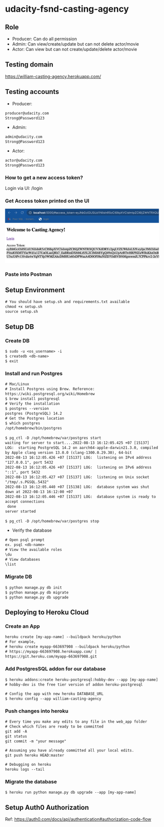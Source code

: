 # udacity-fsnd-casting-agency

## Role
- Producer: Can do all permission
- Admin: Can view/create/update but can not delete actor/movie
- Actor: Can view but can not create/update/delete actor/movie

## Testing domain
https://william-casting-agency.herokuapp.com/

## Testing accounts
- Producer:
```buildoutcfg
producer@udacity.com
Strong@Password123
```
- Admin:
```buildoutcfg
admin@udacity.com
Strong@Password123
```
- Actor: 
```buildoutcfg
actor@udacity.com
Strong@Password123
```
### How to get a new access token?
Login via UI: /login

### Get Access token printed on the UI
![img.png](documents/access_token.png)

### Paste into Postman

## Setup Environment
```buildoutcfg
# You should have setup.sh and requirements.txt available
chmod +x setup.sh
source setup.sh
```

## Setup DB
### Create DB
```buildoutcfg
$ sudo -u <os_username> -i
$ createdb <db-name>
$ exit
```
### Install and run Postgres
```buildoutcfg
# Mac/Linux
# Install Postgres using Brew. Reference: https://wiki.postgresql.org/wiki/Homebrew 
$ brew install postgresql
# Verify the installation
$ postgres --version
postgres (PostgreSQL) 14.2
# Get the Postgres location
$ which postgres
/opt/homebrew/bin/postgres

$ pg_ctl -D /opt/homebrew/var/postgres start
waiting for server to start....2022-08-13 16:12:05.425 +07 [15137] LOG:  starting PostgreSQL 14.2 on aarch64-apple-darwin21.3.0, compiled by Apple clang version 13.0.0 (clang-1300.0.29.30), 64-bit
2022-08-13 16:12:05.426 +07 [15137] LOG:  listening on IPv4 address "127.0.0.1", port 5432
2022-08-13 16:12:05.426 +07 [15137] LOG:  listening on IPv6 address "::1", port 5432
2022-08-13 16:12:05.427 +07 [15137] LOG:  listening on Unix socket "/tmp/.s.PGSQL.5432"
2022-08-13 16:12:05.440 +07 [15138] LOG:  database system was shut down at 2022-08-13 16:12:00 +07
2022-08-13 16:12:05.446 +07 [15137] LOG:  database system is ready to accept connections
 done
server started

$ pg_ctl -D /opt/homebrew/var/postgres stop
```

- Verify the database
```buildoutcfg
# Open psql prompt
ex. psql <db-name>
# View the available roles
\du
# View databases
\list
```

### Migrate DB
```buildoutcfg
$ python manage.py db init
$ python manage.py db migrate
$ python manage.py db upgrade
```

## Deploying to Heroku Cloud
### Create an App
```buildoutcfg
heroku create [my-app-name] --buildpack heroku/python
# For example, 
# heroku create myapp-663697908 --buildpack heroku/python
# https://myapp-663697908.herokuapp.com/ | https://git.heroku.com/myapp-663697908.git
```

### Add PostgresSQL addon for our database
```buildoutcfg
$ heroku addons:create heroku-postgresql:hobby-dev --app [my-app-name]
# hobby-dev is the free tier version of addon heroku-postgresql
```
```buildoutcfg
# Config the app with new heroku DATABASE_URL
$ heroku config --app william-casting-agency 
```

### Push changes into heroku
```buildoutcfg
# Every time you make any edits to any file in the web_app folder
# Check which files are ready to be committed
git add -A
git status
git commit -m "your message"
```
```buildoutcfg
# Assuming you have already committed all your local edits.
git push heroku HEAD:master
```

```buildoutcfg
# Debugging on heroku
heroku logs --tail
```

### Migrate the database
```buildoutcfg
$ heroku run python manage.py db upgrade --app [my-app-name]
```

## Setup Auth0 Authorization
Ref: https://auth0.com/docs/api/authentication#authorization-code-flow
